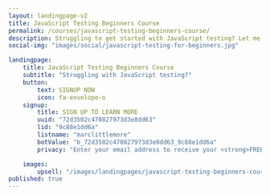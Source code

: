 ```yaml
---
layout: landingpage-v2
title: JavaScript Testing Beginners Course
permalink: /courses/javascript-testing-beginners-course/
description: Struggling to get started with JavaScript testing? Let me help you.
social-img: "images/social/javascript-testing-for-beginners.jpg"

landingpage:
    title: JavaScript Testing Beginners Course
    subtitle: "Struggling with JavaScript testing?"
    button:
        text: SIGNUP NOW
        icon: fa-envelope-o
    signup:
        title: SIGN UP TO LEARN MORE
        uuid: "72d3502c470827973d3e8dd63"
        lid: "9c88e1dd6a"
        listname: "marclittlemore"
        botValue: "b_72d3502c470827973d3e8dd63_9c88e1dd6a"
        privacy: "Enter your email address to receive your <strong>FREE 7-day email course</strong>. You'll also be added to my mailing list and be the first to know when I have new freebies to give away.<br /><br />And don't worry, I hate spam as much as you do: your email address will <strong>never</strong> be shared."

    images:
        upsell: "/images/landingpages/javascript-testing-beginners-course.jpg"
published: true
---
```

